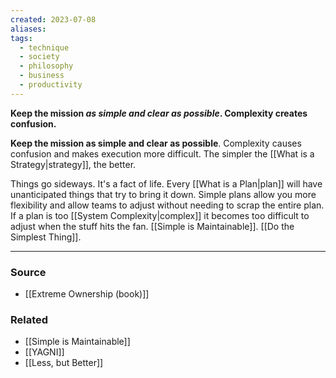 ```yaml
---
created: 2023-07-08
aliases: 
tags:
  - technique
  - society
  - philosophy
  - business
  - productivity
---
```

**Keep the mission *as simple and clear as possible*. Complexity creates confusion.**

**Keep the mission as simple and clear as possible**. Complexity causes confusion and makes execution more difficult. The simpler the [[What is a Strategy|strategy]], the better.

Things go sideways. It's a fact of life. Every [[What is a Plan|plan]] will have unanticipated things that try to bring it down. Simple plans allow you more flexibility and allow teams to adjust without needing to scrap the entire plan. If a plan is too [[System Complexity|complex]] it becomes too difficult to adjust when the stuff hits the fan. [[Simple is Maintainable]]. [[Do the Simplest Thing]].

****
### Source
- [[Extreme Ownership (book)]]
### Related
- [[Simple is Maintainable]]
- [[YAGNI]] 
- [[Less, but Better]]